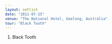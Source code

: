 ```yaml
---
layout: setlist
date: "2011-07-15"
venue: "The National Hotel, Geelong, Australia"
tour: "Black Tooth"
---
```



 1. Black Tooth

